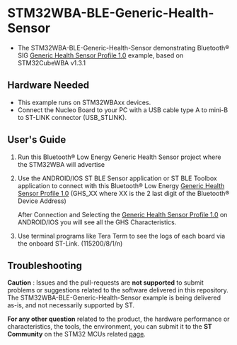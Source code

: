 # STM32WBA-BLE-Generic-Health-Sensor

* The STM32WBA-BLE-Generic-Health-Sensor demonstrating Bluetooth® SIG [Generic Health Sensor Profile 1.0](https://www.bluetooth.com/specifications/specs/ghsp-1-0/) example, based on STM32CubeWBA v1.3.1
 
## Hardware Needed

  * This example runs on STM32WBAxx devices.
  * Connect the Nucleo Board to your PC with a USB cable type A to mini-B to ST-LINK connector (USB_STLINK). 

## User's Guide

1) Run this Bluetooth® Low Energy Generic Health Sensor project where the STM32WBA will advertise

2) Use the ANDROID/IOS ST BLE Sensor application or ST BLE Toolbox application to connect with this Bluetooth® Low Energy [Generic Health Sensor Profile 1.0](https://www.bluetooth.com/specifications/specs/ghsp-1-0/) (GHS_XX where XX is the 2 last digit of the Bluetooth® Device Address)
  
   After Connection and Selecting the [Generic Health Sensor Profile 1.0](https://www.bluetooth.com/specifications/specs/ghsp-1-0/) on ANDROID/IOS you will see all the GHS Characteristics.
	
3) Use terminal programs like Tera Term to see the logs of each board via the onboard ST-Link. (115200/8/1/n)

## Troubleshooting

**Caution** : Issues and the pull-requests are **not supported** to submit problems or suggestions related to the software delivered in this repository. The STM32WBA-BLE-Generic-Health-Sensor example is being delivered as-is, and not necessarily supported by ST.

**For any other question** related to the product, the hardware performance or characteristics, the tools, the environment, you can submit it to the **ST Community** on the STM32 MCUs related [page](https://community.st.com/s/topic/0TO0X000000BSqSWAW/stm32-mcus).